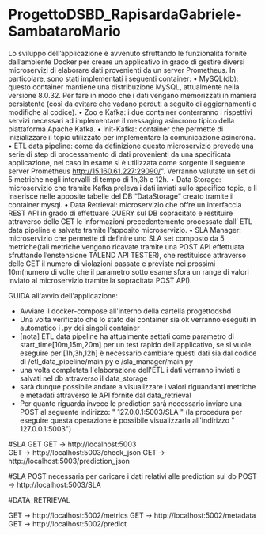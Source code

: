 # ProgettoDSBD_RapisardaGabriele-SambataroMario

Lo sviluppo dell’applicazione è avvenuto sfruttando le funzionalità fornite dall’ambiente Docker per creare un applicativo in grado di gestire diversi  microservizi
di elaborare  dati provenienti da un server Prometheus.
In particolare, sono stati implementati i seguenti container:
•	MySQL(db): questo container mantiene una distribuzione MySQL, attualmente nella versione 8.0.32. 
Per fare in modo che i dati vengano memorizzati in maniera persistente (così da evitare che vadano perduti a 
seguito di aggiornamenti o modifiche al codice).
•	Zoo e Kafka: i due container conterranno i rispettivi servizi necessari ad implementare il messaging asincrono tipico della piattaforma Apache Kafka.
•	Init-Kafka: container che permette di inizializzare il topic utilizzato per implementare la comunicazione asincrona.
•	ETL data pipeline: come da definizione questo microservizio prevede una serie di step di processamento di dati provenienti da una specificata applicazione, nel caso 
in esame si è utilizzata come sorgente il seguente server Prometheus http://15.160.61.227:29090/". Verranno valutate un set di 5 metriche negli intervalli di tempo di 
1h,3h e 12h.
•	Data Storage: microservizio che tramite Kafka preleva i dati inviati sullo specifico topic, e li inserisce nelle apposite tabelle del DB “DataStorage” creato tramite 
il container mysql.
•	Data Retrieval: microservizio che offre un interfaccia REST API in grado di effettuare QUERY sul DB sopracitato e restituire attraverso delle GET le informazioni 
precedentemente processate dall’ ETL data pipeline e salvate tramite l’apposito microservizio.
•	SLA Manager: microservizio che permette di definire uno SLA set composto da 5 metriche(tali metriche vengono ricavate tramite una POST API effettuata sfruttando 
l’enstensione TALEND API TESTER), che restituisce attraverso delle GET il numero di violazioni passate e previste nei prossimi 10m(numero di volte che il parametro 
sotto esame sfora un range di valori inviato al microservizio tramite la sopracitata POST API).

GUIDA all'avvio dell'applicazione:

- Avviare il docker-compose all'interno della cartella progettodsbd
- Una volta verificato che lo stato dei container sia ok verranno eseguiti in automatico i .py dei singoli container
- [nota] ETL data pipeline ha attualmente settati come parametro di start_time[10m,15m,20m] per un test rapido dell'applicativo, se si vuole eseguire per [1h,3h,12h] è 
necessario cambiare questi dati sia dal codice di /etl_data_pipeline/main.py e /sla_manager/main.py
- una volta completata l'elaborazione dell'ETL i dati verranno inviati e salvati nel db attraverso il data_storage
- sarà dunque possibile andare a visualizzare i valori riguandanti metriche e metadati attraverso le API fornite dal data_retrieval
- Per quanto riguarda invece le prediction sarà necessario inviare una POST al seguente indirizzo: " 127.0.0.1:5003/SLA " (la procedura per eseguire questa operazione 
è possibile visualizzarla all'indirizzo " 127.0.0.1:5003")



#SLA GET
GET -> http://localhost:5003  
GET -> http://localhost:5003/check_json
GET -> http://localhost:5003/prediction_json

#SLA POST necessaria per caricare i dati relativi alle prediction sul db
POST -> http://localhost:5003/SLA

#DATA_RETRIEVAL

GET -> http://localhost:5002/metrics
GET -> http://localhost:5002/metadata
GET -> http://localhost:5002/predict
